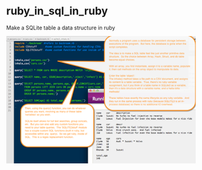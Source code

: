 # ruby_in_sql_in_ruby
Make a SQLite table a data structure in ruby

<img src="sqltable_as_a_primitive.jpg">